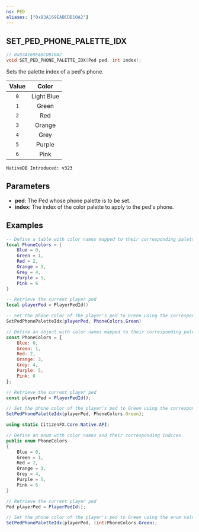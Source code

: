 ```yaml
---
ns: PED
aliases: ["0x83A169EABCDB10A2"]
---
```

## SET_PED_PHONE_PALETTE_IDX

```c
// 0x83A169EABCDB10A2
void SET_PED_PHONE_PALETTE_IDX(Ped ped, int index);
```

Sets the palette index of a ped's phone.

| Value | Color      |
| :---: | :-----:    |
|  `0`  | Light Blue |
|  `1`  | Green      |
|  `2`  | Red        |
|  `3`  | Orange     |
|  `4`  | Grey       |
|  `5`  | Purple     |
|  `6`  | Pink       |

```
NativeDB Introduced: v323
```

## Parameters
* **ped**: The Ped whose phone palette is to be set.
* **index**: The index of the color palette to apply to the ped's phone.

## Examples
```lua
-- Define a table with color names mapped to their corresponding palette indices for phone colors
local PhoneColors = {
    Blue = 0,
    Green = 1,
    Red = 2,
    Orange = 3,
    Grey = 4,
    Purple = 5,
    Pink = 6
}

-- Retrieve the current player ped
local playerPed = PlayerPedId()

-- Set the phone color of the player's ped to Green using the corresponding index from the PhoneColors table
SetPedPhonePaletteIdx(playerPed, PhoneColors.Green)
```

```js
// Define an object with color names mapped to their corresponding palette indices for phone colors
const PhoneColors = {
    Blue: 0,
    Green: 1,
    Red: 2,
    Orange: 3,
    Grey: 4,
    Purple: 5,
    Pink: 6
};

// Retrieve the current player ped
const playerPed = PlayerPedId();

// Set the phone color of the player's ped to Green using the corresponding index from the PhoneColors object
SetPedPhonePaletteIdx(playerPed, PhoneColors.Green);
```

```csharp
using static CitizenFX.Core.Native.API;

// Define an enum with color names and their corresponding indices
public enum PhoneColors
{
    Blue = 0,
    Green = 1,
    Red = 2,
    Orange = 3,
    Grey = 4,
    Purple = 5,
    Pink = 6
}

// Retrieve the current player ped
Ped playerPed = PlayerPedId();

// Set the phone color of the player's ped to Green using the enum value
SetPedPhonePaletteIdx(playerPed, (int)PhoneColors.Green);
```